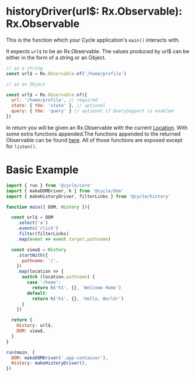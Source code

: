 
# historyDriver(url$: Rx.Observable): Rx.Observable<Loction>

This is the function which your Cycle application's `main()` interacts with.

It expects `url$` to be an Rx.Observable.
The values produced by url$ can be either in the form of a string or an Object.

```js
// as a string
const url$ = Rx.Observable.of('/home/profile')

// as an Object

const url$ = Rx.Observable.of({
  url: '/home/profile', // required
  state: { the: 'state' }, // optional
  query: { the: 'query' } // optional if QuerySupport is enabled
})
```

In return you will be given an Rx.Observable with the current [Location](https://github.com/rackt/history/blob/master/docs/Location.md). With some extra functions appended.The functions appended to the returned Observable can be found [here](https://github.com/rackt/history/blob/master/docs/Glossary.md#history). All of those functions are exposed except for `listen()`.

# Basic Example
```js
import { run } from '@cycle/core'
import { makeDOMDriver, h } from '@cycle/dom'
import { makeHistoryDriver, filterLinks } from '@cycle/history'

function main({ DOM, History }){

  const url$ = DOM
    .select('a')
    .events('click')
    .filter(filterLinks)
    .map(event => event.target.pathname)

  const view$ = History
    .startWith({
      pathname: '/',
    })
    .map(location => {
      switch (location.pathname) {
        case '/home':
          return h('h1', {}, 'Welcome Home')
        default:
          return h('h1', {}, 'Hello, World!')
      }
    })

  return {
    History: url$,
    DOM: view$,
  }
}

run(main, {
  DOM: makeDOMDriver('.app-container'),
  History: makeHistoryDriver(),
})


```
